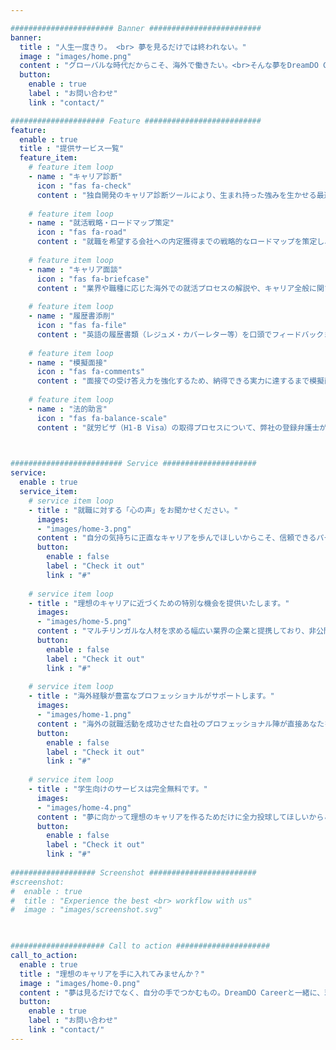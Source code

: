 ```yaml
---

####################### Banner #########################
banner:
  title : "人生一度きり。 <br> 夢を見るだけでは終われない。"
  image : "images/home.png"
  content : "グローバルな時代だからこそ、海外で働きたい。<br>そんな夢をDreamDO Careerは応援いたします。"
  button:
    enable : true
    label : "お問い合わせ"
    link : "contact/"

##################### Feature ##########################
feature:
  enable : true
  title : "提供サービス一覧"
  feature_item:
    # feature item loop
    - name : "キャリア診断"
      icon : "fas fa-check"
      content : "独自開発のキャリア診断ツールにより、生まれ持った強みを生かせる最適な職業・キャリアパスをご提案いたします。"
      
    # feature item loop
    - name : "就活戦略・ロードマップ策定"
      icon : "fas fa-road"
      content : "就職を希望する会社への内定獲得までの戦略的なロードマップを策定し、直近および中長期的に取り組むべきことを明確にいたします。"
      
    # feature item loop
    - name : "キャリア面談"
      icon : "fas fa-briefcase"
      content : "業界や職種に応じた海外での就活プロセスの解説や、キャリア全般に関するご質問にお答えするためにオンラインの個人面談を実施いたします。"
      
    # feature item loop
    - name : "履歴書添削"
      icon : "fas fa-file"
      content : "英語の履歴書類（レジュメ・カバーレター等）を口頭でフィードバックまたは文面にて添削いたします。"
      
    # feature item loop
    - name : "模擬面接"
      icon : "fas fa-comments"
      content : "面接での受け答え力を強化するため、納得できる実力に達するまで模擬面接を実施いたします。"
      
    # feature item loop
    - name : "法的助言"
      icon : "fas fa-balance-scale"
      content : "就労ビザ（H1-B Visa）の取得プロセスについて、弊社の登録弁護士が助言いたします。［米国のみ］"
      


######################### Service #####################
service:
  enable : true
  service_item:
    # service item loop
    - title : "就職に対する「心の声」をお聞かせください。"
      images:
      - "images/home-3.png"
      content : "自分の気持ちに正直なキャリアを歩んでほしいからこそ、信頼できるパートナーでありたい。完全個別指導を通して、あなたの夢を応援いたします。"
      button:
        enable : false
        label : "Check it out"
        link : "#"
        
    # service item loop
    - title : "理想のキャリアに近づくための特別な機会を提供いたします。"
      images:
      - "images/home-5.png"
      content : "マルチリンガルな人材を求める幅広い業界の企業と提携しており、非公開の特別なオファーをご用意しております。理想のキャリア構築のためにご活用ください。"
      button:
        enable : false
        label : "Check it out"
        link : "#"
        
    # service item loop
    - title : "海外経験が豊富なプロフェッショナルがサポートします。"
      images:
      - "images/home-1.png"
      content : "海外の就職活動を成功させた自社のプロフェッショナル陣が直接あなたをサポートいたします。自身の経験に基づいているからこそ、的確なアドバイスを提供できます。"
      button:
        enable : false
        label : "Check it out"
        link : "#"
        
    # service item loop
    - title : "学生向けのサービスは完全無料です。"
      images:
      - "images/home-4.png"
      content : "夢に向かって理想のキャリアを作るためだけに全力投球してほしいからこそ、費用の心配は一切かけたくないのがDreamDO Careerの想いです。"
      button:
        enable : false
        label : "Check it out"
        link : "#"
        
################### Screenshot ########################
#screenshot:
#  enable : true
#  title : "Experience the best <br> workflow with us"
#  image : "images/screenshot.svg"

  

##################### Call to action #####################
call_to_action:
  enable : true
  title : "理想のキャリアを手に入れてみませんか？"
  image : "images/home-0.png"
  content : "夢は見るだけでなく、自分の手でつかむもの。DreamDO Careerと一緒に、理想のキャリアを手に入れましょう。"
  button:
    enable : true
    label : "お問い合わせ"
    link : "contact/"
---
```

